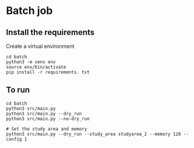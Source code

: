 # Batch job 

## Install the requirements

Create a virtual environment 
```
cd batch
python3 -m venv env
source env/bin/activate
pip install -r requirements. txt
```

## To run
```
cd batch
python3 src/main.py
python3 src/main.py --dry_run
python3 src/main.py --no-dry_run

# Set the study area and memory
python3 src/main.py --dry_run --study_area studyarea_2 --memory 128 --config 1
```

